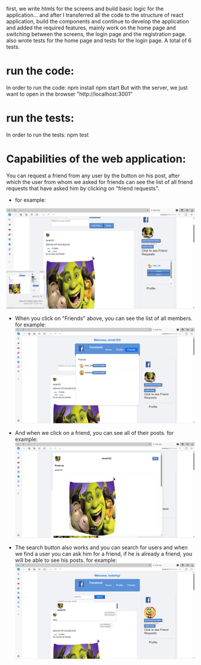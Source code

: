 first, we write htmls for the screens and build basic logic for the application... and after I transferred all the code to the structure of react application, build the components and continue to develop the application and added the required features, mainly work on the home page and switching between the screens, the login page and the registration page.
also wrote tests for the home page and tests for the login page. A total of 6 tests.
# run the code:
In order to run the code: npm install npm start
But with the server, we just want to open in the browser "http://localhost:3001"
# run the tests:
In order to run the tests: npm test
# Capabilities of the web application:
 You can request a friend from any user by the button on his post, after which the user from whom we asked for friends can see the list of all friend requests that have asked him by clicking on "friend requests". 
 * for example:

 
 ![alt text](<צילום מסך 2024-04-10 182749.png>)

 * When you click on "Friends" above, you can see the list of all members. for example:
  ![alt text](<צילום מסך 2024-04-10 182804.png>)
  
* And when we click on a friend, you can see all of their posts. for example:
   ![alt text](<צילום מסך 2024-04-10 182833.png>)
   
* The search button also works and you can search for users and when we find a user you can ask him for a friend, if he is already a friend, you will be able to see his posts. for example:
   ![alt text](<צילום מסך 2024-04-10 182713.png>)
